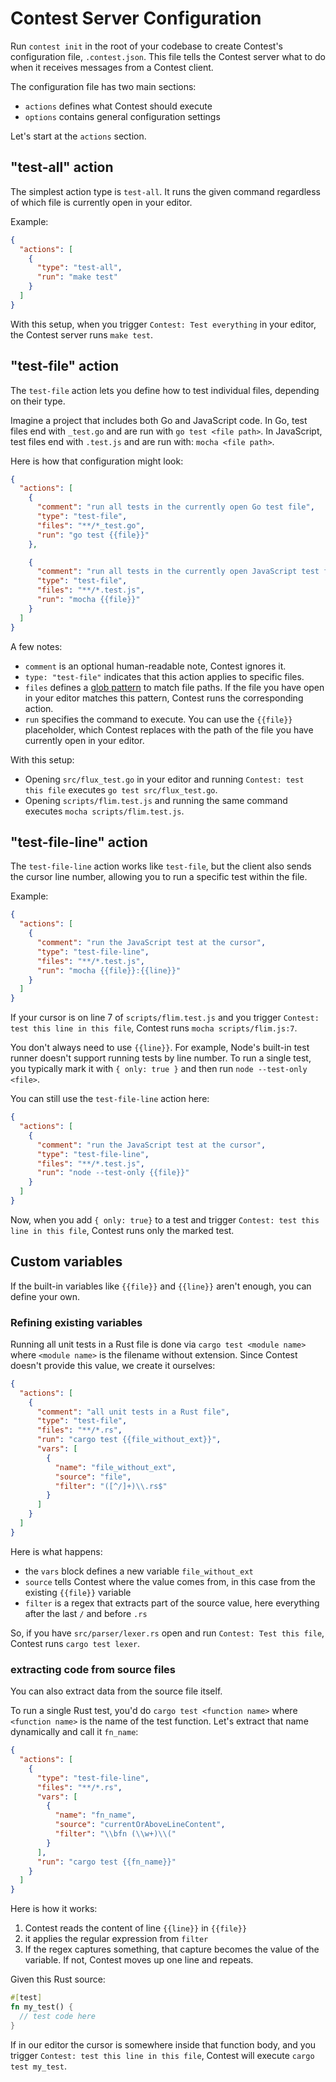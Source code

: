# Contest Server Configuration

Run <code type="subcommand">contest init</code> in the root of your codebase to
create Contest's configuration file,
<code type="repo/existing-file">.contest.json</code>. This file tells the
Contest server what to do when it receives messages from a Contest client.

The configuration file has two main sections:

- `actions` defines what Contest should execute
- `options` contains general configuration settings

Let's start at the `actions` section.

## "test-all" action

The simplest action type is `test-all`. It runs the given command regardless of
which file is currently open in your editor.

Example:

<a type="verify-json">

```json
{
  "actions": [
    {
      "type": "test-all",
      "run": "make test"
    }
  ]
}
```

</a>

With this setup, when you trigger `Contest: Test everything` in your editor, the
Contest server runs `make test`.

## "test-file" action

The `test-file` action lets you define how to test individual files, depending
on their type.

Imagine a project that includes both Go and JavaScript code. In Go, test files
end with `_test.go` and are run with `go test <file path>`. In JavaScript, test
files end with `.test.js` and are run with: `mocha <file path>`.

Here is how that configuration might look:

<a type="verify-json">

```json
{
  "actions": [
    {
      "comment": "run all tests in the currently open Go test file",
      "type": "test-file",
      "files": "**/*_test.go",
      "run": "go test {{file}}"
    },

    {
      "comment": "run all tests in the currently open JavaScript test file",
      "type": "test-file",
      "files": "**/*.test.js",
      "run": "mocha {{file}}"
    }
  ]
}
```

</a>

A few notes:

- `comment` is an optional human-readable note, Contest ignores it.
- `type: "test-file"` indicates that this action applies to specific files.
- `files` defines a
  [glob pattern](https://en.wikipedia.org/wiki/Glob_(programming)) to match file
  paths. If the file you have open in your editor matches this pattern, Contest
  runs the corresponding action.
- `run` specifies the command to execute. You can use the `{{file}}`
  placeholder, which Contest replaces with the path of the file you have
  currently open in your editor.

With this setup:

- Opening `src/flux_test.go` in your editor and running
  `Contest: test this file` executes `go test src/flux_test.go`.
- Opening `scripts/flim.test.js` and running the same command executes
  `mocha scripts/flim.test.js`.

## "test-file-line" action

The `test-file-line` action works like `test-file`, but the client also sends
the cursor line number, allowing you to run a specific test within the file.

Example:

<a type="verify-json">

```json
{
  "actions": [
    {
      "comment": "run the JavaScript test at the cursor",
      "type": "test-file-line",
      "files": "**/*.test.js",
      "run": "mocha {{file}}:{{line}}"
    }
  ]
}
```

</a>

If your cursor is on line 7 of `scripts/flim.test.js` and you trigger
`Contest: test this line in this file`, Contest runs `mocha scripts/flim.js:7`.

You don't always need to use `{{line}}`. For example, Node's built-in test
runner doesn't support running tests by line number. To run a single test, you
typically mark it with `{ only: true }` and then run `node --test-only <file>`.

You can still use the `test-file-line` action here:

<a type="verify-json">

```json
{
  "actions": [
    {
      "comment": "run the JavaScript test at the cursor",
      "type": "test-file-line",
      "files": "**/*.test.js",
      "run": "node --test-only {{file}}"
    }
  ]
}
```

</a>

Now, when you add `{ only: true}` to a test and trigger
`Contest: test this line in this file`, Contest runs only the marked test.

## Custom variables

If the built-in variables like `{{file}}` and `{{line}}` aren't enough, you can
define your own.

### Refining existing variables

Running all unit tests in a Rust file is done via `cargo test <module name>`
where `<module name>` is the filename without extension. Since Contest doesn't
provide this value, we create it ourselves:

<a type="verify-json">

```json
{
  "actions": [
    {
      "comment": "all unit tests in a Rust file",
      "type": "test-file",
      "files": "**/*.rs",
      "run": "cargo test {{file_without_ext}}",
      "vars": [
        {
          "name": "file_without_ext",
          "source": "file",
          "filter": "([^/]+)\\.rs$"
        }
      ]
    }
  ]
}
```

</a>

Here is what happens:

- the `vars` block defines a new variable `file_without_ext`
- `source` tells Contest where the value comes from, in this case from the
  existing `{{file}}` variable
- `filter` is a regex that extracts part of the source value, here everything
  after the last `/` and before `.rs`

So, if you have `src/parser/lexer.rs` open and run `Contest: Test this file`,
Contest runs `cargo test lexer`.

### extracting code from source files

You can also extract data from the source file itself.

To run a single Rust test, you'd do `cargo test <function name>` where
`<function name>` is the name of the test function. Let's extract that name
dynamically and call it `fn_name`:

<a type="verify-json">

```json
{
  "actions": [
    {
      "type": "test-file-line",
      "files": "**/*.rs",
      "vars": [
        {
          "name": "fn_name",
          "source": "currentOrAboveLineContent",
          "filter": "\\bfn (\\w+)\\("
        }
      ],
      "run": "cargo test {{fn_name}}"
    }
  ]
}
```

</a>

Here is how it works:

1. Contest reads the content of line `{{line}}` in `{{file}}`
1. it applies the regular expression from `filter`
1. If the regex captures something, that capture becomes the value of the
   variable. If not, Contest moves up one line and repeats.

Given this Rust source:

```rs
#[test]
fn my_test() {
  // test code here
}
```

If in our editor the cursor is somewhere inside that function body, and you
trigger `Contest: test this line in this file`, Contest will execute
`cargo test my_test`.
